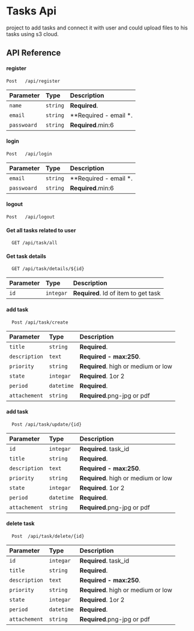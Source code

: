 
# Tasks Api 

project to add tasks  and connect it with user and could upload files to his tasks using s3 cloud.
## API Reference


#### register

```http
Post   /api/register
```

| Parameter | Type     | Description                       |
| :-------- | :------- | :-------------------------------- |
| `name`      | `string` | **Required**. |
| `email`      | `string` | **Required - email *. |
| `passwoard`     | `string` | **Required**.min:6  |

#### login

```http
Post   /api/login
```

| Parameter | Type     | Description                       |
| :-------- | :------- | :-------------------------------- |
| `email`      | `string` | **Required - email *. |
| `passwoard`     | `string` | **Required**.min:6  |

#### logout

```http
Post   /api/logout 
```


#### Get all tasks related to user 

```http
  GET /api/task/all
```


#### Get task details 

```http
  GET /api/task/details/${id}
```

| Parameter | Type     | Description                       |
| :-------- | :------- | :-------------------------------- |
| `id`      | `integar` | **Required**. Id of item to get task|

####  add task

```http
  Post /api/task/create
```

| Parameter | Type     | Description                       |
| :-------- | :------- | :-------------------------------- |
| `title`      | `string` | **Required**. |
| `description`      | `text` | **Required - max:250**. |
| `priority`      | `string` | **Required**. high or medium or low |
| `state`      | `integar` | **Required**. 1or 2 |
| `period`      | `datetime` | **Required**. |
| `attachement`      | `string` | **Required**.png-jpg or pdf|

####  add task

```http
  Post /api/task/update/{id}
```

| Parameter | Type     | Description                       |
| :-------- | :------- | :-------------------------------- |
| `id`      | `integar` | **Required**. task_id |
| `title`      | `string` | **Required**. |
| `description`      | `text` | **Required - max:250**. |
| `priority`      | `string` | **Required**. high or medium or low |
| `state`      | `integar` | **Required**. 1or 2 |
| `period`      | `datetime` | **Required**. |
| `attachement`      | `string` | **Required**.png-jpg or pdf|


####  delete task

```http
  Post  /api/task/delete/{id}
```

| Parameter | Type     | Description                       |
| :-------- | :------- | :-------------------------------- |
| `id`      | `integar` | **Required**. task_id |
| `title`      | `string` | **Required**. |
| `description`      | `text` | **Required - max:250**. |
| `priority`      | `string` | **Required**. high or medium or low |
| `state`      | `integar` | **Required**. 1or 2 |
| `period`      | `datetime` | **Required**. |
| `attachement`      | `string` | **Required**.png-jpg or pdf|

